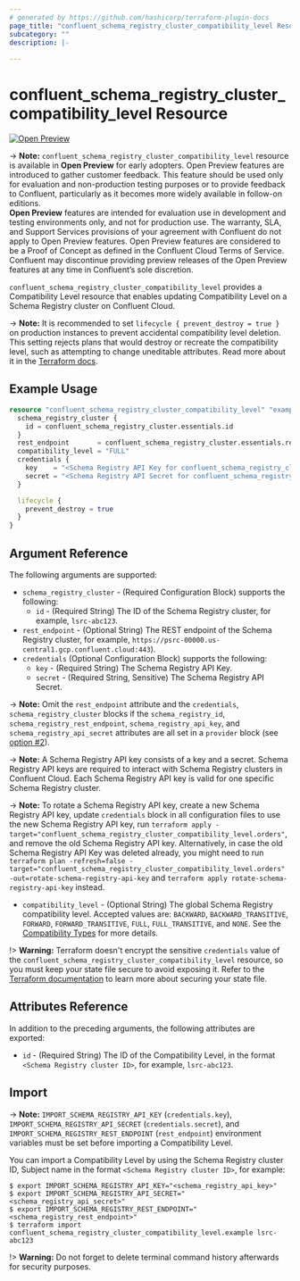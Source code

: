 ```yaml
---
# generated by https://github.com/hashicorp/terraform-plugin-docs
page_title: "confluent_schema_registry_cluster_compatibility_level Resource - terraform-provider-confluent"
subcategory: ""
description: |-
  
---
```


# confluent_schema_registry_cluster_compatibility_level Resource

[![Open Preview](https://img.shields.io/badge/Lifecycle%20Stage-Open%20Preview-%2300afba)](https://docs.confluent.io/cloud/current/api.html#section/Versioning/API-Lifecycle-Policy)

-> **Note:** `confluent_schema_registry_cluster_compatibility_level` resource is available in **Open Preview** for early adopters. Open Preview features are introduced to gather customer feedback. This feature should be used only for evaluation and non-production testing purposes or to provide feedback to Confluent, particularly as it becomes more widely available in follow-on editions.  
**Open Preview** features are intended for evaluation use in development and testing environments only, and not for production use. The warranty, SLA, and Support Services provisions of your agreement with Confluent do not apply to Open Preview features. Open Preview features are considered to be a Proof of Concept as defined in the Confluent Cloud Terms of Service. Confluent may discontinue providing preview releases of the Open Preview features at any time in Confluent’s sole discretion.

`confluent_schema_registry_cluster_compatibility_level` provides a Compatibility Level resource that enables updating Compatibility Level on a Schema Registry cluster on Confluent Cloud.

-> **Note:** It is recommended to set `lifecycle { prevent_destroy = true }` on production instances to prevent accidental compatibility level deletion. This setting rejects plans that would destroy or recreate the compatibility level, such as attempting to change uneditable attributes. Read more about it in the [Terraform docs](https://www.terraform.io/language/meta-arguments/lifecycle#prevent_destroy).

## Example Usage

```terraform
resource "confluent_schema_registry_cluster_compatibility_level" "example" {
  schema_registry_cluster {
    id = confluent_schema_registry_cluster.essentials.id
  }
  rest_endpoint       = confluent_schema_registry_cluster.essentials.rest_endpoint
  compatibility_level = "FULL"
  credentials {
    key    = "<Schema Registry API Key for confluent_schema_registry_cluster.essentials>"
    secret = "<Schema Registry API Secret for confluent_schema_registry_cluster.essentials>"
  }

  lifecycle {
    prevent_destroy = true
  }
}
```

<!-- schema generated by tfplugindocs -->
## Argument Reference

The following arguments are supported:

- `schema_registry_cluster` - (Required Configuration Block) supports the following:
    - `id` - (Required String) The ID of the Schema Registry cluster, for example, `lsrc-abc123`.
- `rest_endpoint` - (Optional String) The REST endpoint of the Schema Registry cluster, for example, `https://psrc-00000.us-central1.gcp.confluent.cloud:443`).
- `credentials` (Optional Configuration Block) supports the following:
    - `key` - (Required String) The Schema Registry API Key.
    - `secret` - (Required String, Sensitive) The Schema Registry API Secret.

-> **Note:** Omit the `rest_endpoint` attribute and the `credentials`, `schema_registry_cluster` blocks if the `schema_registry_id`, `schema_registry_rest_endpoint`, `schema_registry_api_key`, and `schema_registry_api_secret` attributes are all set in a `provider` block (see [option #2](https://registry.terraform.io/providers/confluentinc/confluent/latest/docs#example-usage)).

-> **Note:** A Schema Registry API key consists of a key and a secret. Schema Registry API keys are required to interact with Schema Registry clusters in Confluent Cloud. Each Schema Registry API key is valid for one specific Schema Registry cluster.

-> **Note:** To rotate a Schema Registry API key, create a new Schema Registry API key, update `credentials` block in all configuration files to use the new Schema Registry API key, run `terraform apply -target="confluent_schema_registry_cluster_compatibility_level.orders"`, and remove the old Schema Registry API key. Alternatively, in case the old Schema Registry API Key was deleted already, you might need to run `terraform plan -refresh=false -target="confluent_schema_registry_cluster_compatibility_level.orders" -out=rotate-schema-registry-api-key` and `terraform apply rotate-schema-registry-api-key` instead.

- `compatibility_level` - (Optional String) The global Schema Registry compatibility level. Accepted values are: `BACKWARD`, `BACKWARD_TRANSITIVE`, `FORWARD`, `FORWARD_TRANSITIVE`, `FULL`, `FULL_TRANSITIVE`, and `NONE`. See the [Compatibility Types](https://docs.confluent.io/platform/current/schema-registry/avro.html#compatibility-types) for more details.

!> **Warning:** Terraform doesn't encrypt the sensitive `credentials` value of the `confluent_schema_registry_cluster_compatibility_level` resource, so you must keep your state file secure to avoid exposing it. Refer to the [Terraform documentation](https://www.terraform.io/docs/language/state/sensitive-data.html) to learn more about securing your state file.

## Attributes Reference

In addition to the preceding arguments, the following attributes are exported:

- `id` - (Required String) The ID of the Compatibility Level, in the format `<Schema Registry cluster ID>`, for example, `lsrc-abc123`.

## Import

-> **Note:** `IMPORT_SCHEMA_REGISTRY_API_KEY` (`credentials.key`), `IMPORT_SCHEMA_REGISTRY_API_SECRET` (`credentials.secret`), and `IMPORT_SCHEMA_REGISTRY_REST_ENDPOINT` (`rest_endpoint`) environment variables must be set before importing a Compatibility Level.

You can import a Compatibility Level by using the Schema Registry cluster ID, Subject name in the format `<Schema Registry cluster ID>`, for example:

```shell
$ export IMPORT_SCHEMA_REGISTRY_API_KEY="<schema_registry_api_key>"
$ export IMPORT_SCHEMA_REGISTRY_API_SECRET="<schema_registry_api_secret>"
$ export IMPORT_SCHEMA_REGISTRY_REST_ENDPOINT="<schema_registry_rest_endpoint>"
$ terraform import confluent_schema_registry_cluster_compatibility_level.example lsrc-abc123
```

!> **Warning:** Do not forget to delete terminal command history afterwards for security purposes.
